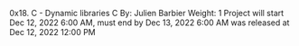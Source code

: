 0x18. C - Dynamic libraries
C
 By: Julien Barbier
 Weight: 1
 Project will start Dec 12, 2022 6:00 AM, must end by Dec 13, 2022 6:00 AM
 was released at Dec 12, 2022 12:00 PM
